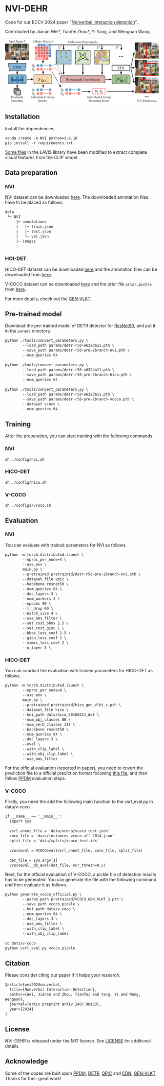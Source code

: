 # NVI-DEHR
Code for our ECCV 2024 paper "[Nonverbal interaction detection](https://arxiv.org/abs/2407.08133)".

Contributed by Jianan Wei*, Tianfei Zhou*, Yi Yang, and Wenguan Wang.

![](paper_images/intro.png)

## Installation
Install the dependencies.
```
conda create -n NVI python=3.8.18
pip install -r requirements.txt
```
[Some files](LAVIS-main\lavis\models\clip_models\model.py) in the LAVIS library have been modified to extract complete visual features from the CLIP model.

## Data preparation

### NVI
NVI dataset can be downloaded [here](https://drive.google.com/file/d/1zapIT43PquLbtuy0oe6pAISJ8ccosilt/view?usp=sharing). The downloaded annotation files have to be placed as follows.
```
data
 └─ NVI
     |─ annotations
     |   |─ train.json
     |   |─ test.json
     |   └─ val.json
     |─ images
     :
```

### HOI-DET
HICO-DET dataset can be downloaded [here](https://drive.google.com/open?id=1QZcJmGVlF9f4h-XLWe9Gkmnmj2z1gSnk) and the annotation files can be downloaded from [here](https://drive.google.com/open?id=1WI-gsNLS-t0Kh8TVki1wXqc3y2Ow1f2R).

V-COCO dataset can be downloaded [here](https://github.com/s-gupta/v-coco) and the prior file `prior.pickle` from [here](https://drive.google.com/drive/folders/10uuzvMUCVVv95-xAZg5KS94QXm7QXZW4).

For more details, check out the [GEN-VLKT](https://github.com/YueLiao/gen-vlkt).

## Pre-trained model
Download the pre-trained model of DETR detector for [ResNet50](https://dl.fbaipublicfiles.com/detr/detr-r50-e632da11.pth), and put it in the `params` directory.
```
python ./tools/convert_parameters.py \
        --load_path params/detr-r50-e632da11.pth \
        --save_path params/detr-r50-pre-2branch-nvi.pth \
        --num_queries 64

python ./tools/convert_parameters.py \
        --load_path params/detr-r50-e632da11.pth \
        --save_path params/detr-r50-pre-2branch-hico.pth \
        --num_queries 64

python ./tools/convert_parameters.py \
        --load_path params/detr-r50-e632da11.pth \
        --save_path params/detr-r50-pre-2branch-vcoco.pth \
        --dataset vcoco \
        --num_queries 64
```

## Training
After the preparation, you can start training with the following commands.
### NVI
```
sh ./config/nvi.sh
```
### HICO-DET
```
sh ./config/hico.sh
```
### V-COCO
```
sh ./configs/vcoco.sh
```


## Evaluation

### NVI
You can evaluate with trained parameters for NVI as follows.
```
python -m torch.distributed.launch \
        --nproc_per_node=4 \
        --use_env \
        main.py \
        --pretrained pretrained/detr-r50-pre-2branch-nvi.pth \
        --dataset_file vpic \
        --backbone resnet50 \
        --num_queries 64 \
        --dec_layers 3 \
        --num_workers 2 \
        --epochs 90 \
        --lr_drop 60 \
        --batch_size 4 \
        --use_nms_filter \
        --set_cost_bbox 2.5 \
        --set_cost_giou 1 \
        --bbox_loss_coef 2.5 \
        --giou_loss_coef 1 \
        --mimic_loss_coef 2 \
        --n_layer 5 \
```

### HICO-DET
You can conduct the evaluation with trained parameters for HICO-DET as follows.
```
python -m torch.distributed.launch \
        --nproc_per_node=8 \
        --use_env \
        main.py \
        --pretrained pretrained/hico_gen_vlkt_s.pth \
        --dataset_file hico \
        --hoi_path data/hico_20160224_det \
        --num_obj_classes 80 \
        --num_verb_classes 117 \
        --backbone resnet50 \
        --num_queries 64 \
        --dec_layers 3 \
        --eval \
        --with_clip_label \
        --with_obj_clip_label \
        --use_nms_filter
```

For the official evaluation (reported in paper), you need to covert the prediction file to a official prediction format following [this file](./tools/covert_annot_for_official_eval.py), and then follow [PPDM](https://github.com/YueLiao/PPDM) evaluation steps.
### V-COCO
Firstly, you need the add the following main function to the vsrl_eval.py in data/v-coco.
```
if __name__ == '__main__':
  import sys

  vsrl_annot_file = 'data/vcoco/vcoco_test.json'
  coco_file = 'data/instances_vcoco_all_2014.json'
  split_file = 'data/splits/vcoco_test.ids'

  vcocoeval = VCOCOeval(vsrl_annot_file, coco_file, split_file)

  det_file = sys.argv[1]
  vcocoeval._do_eval(det_file, ovr_thresh=0.5)
```

Next, for the official evaluation of V-COCO, a pickle file of detection results has to be generated. You can generate the file with the following command. and then evaluate it as follows.
```
python generate_vcoco_official.py \
        --param_path pretrained/VCOCO_GEN_VLKT_S.pth \
        --save_path vcoco.pickle \
        --hoi_path data/v-coco \
        --num_queries 64 \
        --dec_layers 3 \
        --use_nms_filter \
        --with_clip_label \
        --with_obj_clip_label

cd data/v-coco
python vsrl_eval.py vcoco.pickle

```

## Citation
Please consider citing our paper if it helps your research.
```
@article{wei2024nonverbal,
  title={Nonverbal Interaction Detection},
  author={Wei, Jianan and Zhou, Tianfei and Yang, Yi and Wang, Wenguan},
  journal={arXiv preprint arXiv:2407.08133},
  year={2024}
}
```

## License
NVI-DEHR is released under the MIT license. See [LICENSE](./LICENSE) for additional details.

## Acknowledge
Some of the codes are built upon [PPDM](https://github.com/YueLiao/PPDM), [DETR](https://github.com/facebookresearch/detr), [QPIC](https://github.com/hitachi-rd-cv/qpic) and [CDN](https://github.com/YueLiao/CDN), [GEN-VLKT](https://github.com/YueLiao/gen-vlkt). Thanks for their great work!



